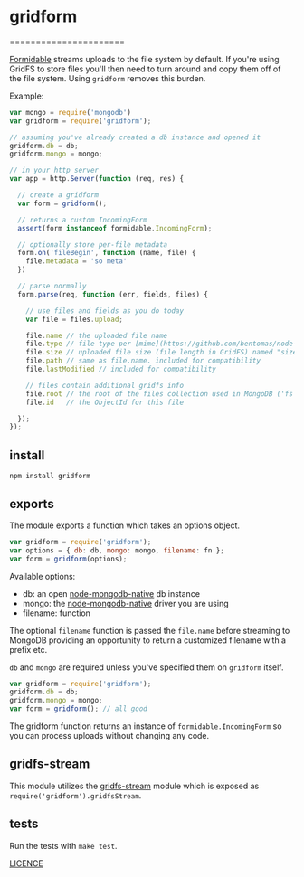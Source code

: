 # gridform
======================

[Formidable](https://github.com/felixge/node-formidable) streams uploads to the file system by default. If you're using GridFS to store files you'll then need to turn around and copy them off of the file system. Using `gridform` removes this burden.

Example:

```js
var mongo = require('mongodb')
var gridform = require('gridform');

// assuming you've already created a db instance and opened it
gridform.db = db;
gridform.mongo = mongo;

// in your http server
var app = http.Server(function (req, res) {

  // create a gridform
  var form = gridform();

  // returns a custom IncomingForm
  assert(form instanceof formidable.IncomingForm);

  // optionally store per-file metadata
  form.on('fileBegin', function (name, file) {
    file.metadata = 'so meta'
  })

  // parse normally
  form.parse(req, function (err, fields, files) {

    // use files and fields as you do today
    var file = files.upload;

    file.name // the uploaded file name
    file.type // file type per [mime](https://github.com/bentomas/node-mime)
    file.size // uploaded file size (file length in GridFS) named "size" for compatibility
    file.path // same as file.name. included for compatibility
    file.lastModified // included for compatibility

    // files contain additional gridfs info
    file.root // the root of the files collection used in MongoDB ('fs' here means the full collection in mongo is named 'fs.files')
    file.id   // the ObjectId for this file

  });
});
```

## install

```
npm install gridform
```

## exports

The module exports a function which takes an options object.

```js
var gridform = require('gridform');
var options = { db: db, mongo: mongo, filename: fn };
var form = gridform(options);
```

Available options:

  - db: an open [node-mongodb-native](https://github.com/mongodb/node-mongodb-native) db instance
  - mongo: the [node-mongodb-native](https://github.com/mongodb/node-mongodb-native) driver you are using
  - filename: function

The optional `filename` function is passed the `file.name` before streaming to MongoDB providing an opportunity to return a customized filename with a prefix etc.

`db` and `mongo` are required unless you've specified them on `gridform` itself.

```js
var gridform = require('gridform');
gridform.db = db;
gridform.mongo = mongo;
var form = gridform(); // all good
```

The gridform function returns an instance of `formidable.IncomingForm` so you can process uploads without changing any code.

## gridfs-stream

This module utilizes the [gridfs-stream](https://github.com/aheckmann/gridfs-stream) module which is exposed as `require('gridform').gridfsStream`.

## tests

Run the tests with `make test`.

[LICENCE](https://github.com/aheckmann/gridform/blob/master/LICENSE)

